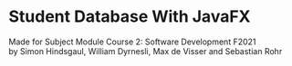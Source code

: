 # Student Database With JavaFX

Made for Subject Module Course 2: Software Development F2021 \
by Simon Hindsgaul, William Dyrnesli, Max de Visser and Sebastian Rohr
